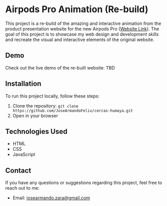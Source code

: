 # Airpods Pro Animation (Re-build)

<!-- [![Website Preview](preview.png)](https://your-website-url.com) -->

This project is a re-build of the amazing and interactive animation from the product presentation website for the new Airpods Pro ([Website Link](https://www.apple.com/mx/airpods-pro/)). The goal of this project is to showcase my web design and development skills and recreate the visual and interactive elements of the original website.

## Demo

Check out the live demo of the re-built website: TBD<!-- [Demo Link](https://your-website-url.com) -->

## Installation

To run this project locally, follow these steps:

1. Clone the repository: `git clone https://github.com/JoseArmandoFelix/cercas-humaya.git`
2. Open in your browser

## Technologies Used

- HTML
- CSS
- JavaScript

## Contact

If you have any questions or suggestions regarding this project, feel free to reach out to me:

- Email: josearmando.zara@gmail.com